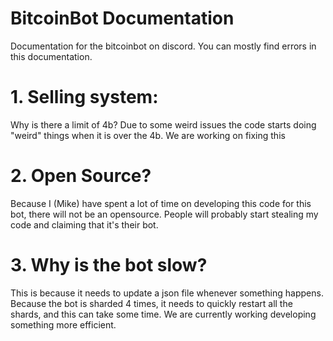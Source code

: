 # BitcoinBot Documentation
Documentation for the bitcoinbot on discord. You can mostly find errors in this documentation.

# 1. Selling system:
Why is there a limit of 4b?
Due to some weird issues the code starts doing "weird" things when it is over the 4b. We are working on fixing this

# 2. Open Source?
Because I (Mike) have spent a lot of time on developing this code for this bot, there will not be an opensource. People will probably start stealing my code and claiming that it's their bot.

# 3. Why is the bot slow?
This is because it needs to update a json file whenever something happens. Because the bot is sharded 4 times, it needs to quickly restart all the shards, and this can take some time. We are currently working developing something more efficient.
